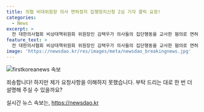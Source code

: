 ```yaml
---
title: 의협 비대위원장 의사 면허정지 집행정지신청 2심 기각 클릭 요정!
categories:
  - News
excerpt: >
  전 대한의사협회 비상대책위원회 위원장인 김택우가 의사들의 집단행동을 교사한 혐의로 면허정지 처분을 받았지만, 집행정지를 신청해도 기각당했다. 법원은 앞으로 같은 발언과 활동을 반복할 것으로 예상되며, 이는 의사들에게도 영향을 줄 것이라며 집행정지를 거부했다. 또한, 면허정지로 인한 손해가 공공복리를 해치지 않는다고 판단했다.
feature_text: >
  전 대한의사협회 비상대책위원회 위원장인 김택우가 의사들의 집단행동을 교사한 혐의로 면허정지 처분을 받았지만, 집행정지를 신청해도 기각당했다. 법원은 앞으로 같은 발언과 활동을 반복할 것으로 예상되며, 이는 의사들에게도 영향을 줄 것이라며 집행정지를 거부했다. 또한, 면허정지로 인한 손해가 공공복리를 해치지 않는다고 판단했다.
image: 'https://newsdao.kr/res/images/meta/newsdao_breakingnews.jpg'
---
```


<p><img src="https://newsdao.kr/res/images/meta/newsdao_breakingnews.jpg" alt="firstkoreanews 속보" /></p>

<p>죄송합니다! 하지만 제가 요청사항을 이해하지 못했습니다. 부탁 드리는 대로 한 번 더 설명해 주실 수 있을까요?</p>
실시간 뉴스 속보는, <a href="https://newsdao.kr" rel="dofollow">https://newsdao.kr</a>


